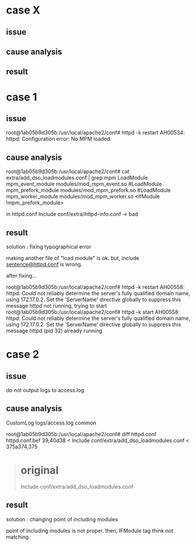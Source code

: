 
# case X
## issue
## cause analysis
## result


# case 1
## issue
root@1ab05b9d305b:/usr/local/apache2/conf# httpd -k restart
AH00534: httpd: Configuration error: No MPM loaded.

## cause analysis
root@1ab05b9d305b:/usr/local/apache2/conf# cat extra/add_dso_loadmodules.conf | grep mpm
LoadModule mpm_event_module modules/mod_mpm_event.so
#LoadModule mpm_prefork_module modules/mod_mpm_prefork.so
#LoadModule mpm_worker_module modules/mod_mpm_worker.so
<IfModule !mpm_prefork_module>
<IfModule mpm_prefork_module>

in httpd.conf
Include conf/extra/httpd-info.conf
-> bad

## result
solution : fixing typographical error

making another file of "load module" is ok.
but, include sentence@httpd.conf is wrong.

after fixing...

root@1ab05b9d305b:/usr/local/apache2/conf# httpd -k restart
AH00558: httpd: Could not reliably determine the server's fully qualified domain name, using 172.17.0.2. Set the 'ServerName' directive globally to suppress this message
httpd not running, trying to start
root@1ab05b9d305b:/usr/local/apache2/conf# httpd -k start
AH00558: httpd: Could not reliably determine the server's fully qualified domain name, using 172.17.0.2. Set the 'ServerName' directive globally to suppress this message
httpd (pid 32) already running


# case 2
## issue
do not output logs to access.log

## cause analysis
<IfModule log_config_module>
    CustomLog logs/access.log common
</IfModule>

root@1ab05b9d305b:/usr/local/apache2/conf# diff httpd.conf httpd.conf.bef
39,40d38
< Include conf/extra/add_dso_loadmodules.conf
<
375a374,375
> # original
> Include conf/extra/add_dso_loadmodules.conf

## result
solution : changing point of including modules

point of including modules is not proper.
then, IFModule tag think not matching 



